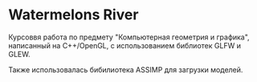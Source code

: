 # Watermelons River

Курсоввя работа по предмету "Компьютерная геометрия и графика", написанный на C++/OpenGL, с использованием библиотек GLFW и GLEW.

Также использовалась бибилиотека ASSIMP для загрузки моделей.